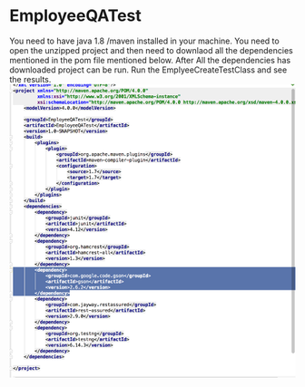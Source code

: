# EmployeeQATest

You need to have java 1.8 /maven installed in your machine.
You need to open the unzipped project and then need to downlaod all the dependencies mentioned in the pom file mentioned below. After All the dependencies has downloaded project can be run. 
Run the EmplyeeCreateTestClass and see the results.
![Title](https://github.com/nipuniuthpala/images/blob/master/7.png)
